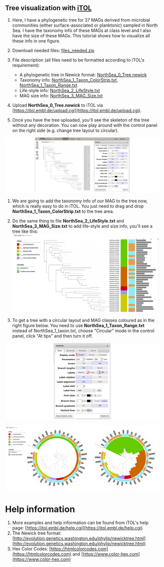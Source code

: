 
## Tree visualization with [iTOL](https://itol.embl.de)

1. Here, I have a phylogenetic tree for 37 MAGs derived from microbial communities (either surface-associated or planktonic) sampled in North Sea.
I have the taxonomy info of these MAGs at class level and I also have the size of these MAGs.
This tutorial shows how to visualize all these info in one figure.

1. Download needed files: [files_needed.zip](files_needed.zip)

1. File description (all files need to be formatted according to iTOL's requirement):

    + A phylogenetic tree in Newick format: [NorthSea_0_Tree.newick](NorthSea_0_Tree.newick)
    + Taxonomy info: [NorthSea_1_Taxon_ColorStrip.txt](NorthSea_1_Taxon_ColorStrip.txt), [NorthSea_1_Taxon_Range.txt](NorthSea_1_Taxon_Range.txt)
    + Life-style info: [NorthSea_2_LifeStyle.txt](NorthSea_2_LifeStyle.txt)
    + MAG size info: [NorthSea_3_MAG_Size.txt](NorthSea_3_MAG_Size.txt)


1. Upload **NorthSea_0_Tree.newick** to iTOL via [https://itol.embl.de/upload.cgi](https://itol.embl.de/upload.cgi).


1. Once you have the tree uploaded, you'll see the skeleton of the tree without any decoration. 
You can now play around with the control panel on the right side (e.g. change tree layout to circular).

![Step_1](figures/Step_1.jpg)


1. We are going to add the taxonomy info of our MAG to the tree now, which is really easy to do in iTOL. 
You just need to drag and drop **NorthSea_1_Taxon_ColorStrip.txt**  to the tree area.


1. Do the same thing to file **NorthSea_2_LifeStyle.txt** and **NorthSea_3_MAG_Size.txt** to add life-style and size info, you'll see a tree like this:
![Layout_Normal](figures/Layout_Normal.jpg)


1. To get a tree with a circular layout and MAG classes coloured as in the right figure below. 
You need to use **NorthSea_1_Taxon_Range.txt** instead of NorthSea_1_taxon.txt,
choose "Circular" mode in the control panel, click "At tips" and then turn it off.

![Step_2](figures/Step_2.jpg)

![Layout_Circular](figures/Layout_Circular.jpg)


# Help information

1. More examples and help information can be found from iTOL's help page: [https://itol.embl.de/help.cgi](https://itol.embl.de/help.cgi)
1. The Newick tree format: [http://evolution.genetics.washington.edu/phylip/newicktree.html](http://evolution.genetics.washington.edu/phylip/newicktree.html)
1. Hex Color Codes: [https://htmlcolorcodes.com](https://htmlcolorcodes.com) and [https://www.color-hex.com](https://www.color-hex.com)
